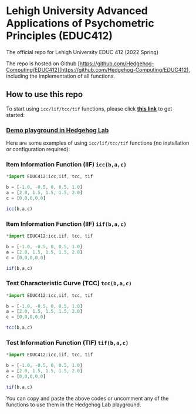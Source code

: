 # Lehigh University Advanced Applications of Psychometric Principles (EDUC412)

The official repo for Lehigh University EDUC 412 (2022 Spring)

The repo is hosted on Github [https://github.com/Hedgehog-Computing/EDUC412](https://github.com/Hedgehog-Computing/EDUC412), including the implementation of all functions.

## How to use this repo

To start using `icc/lif/tcc/tif` functions, please click [**this link**](https://hhlab.dev/?code=*import%20EDUC412%3Aicc%2Ciif%2C%20tcc%2C%20tif%0A%0Ab%20%3D%20%5B-1.0%2C%20-0.5%2C%200%2C%200.5%2C%201.0%5D%0Aa%20%3D%20%5B2.0%2C%201.5%2C%201.5%2C%201.5%2C%202.0%5D%0Ac%20%3D%20%5B0%2C0%2C0%2C0%2C0%5D%0A%0A%2F%2F%20Uncomment%20any%20of%20the%20following%20functions%20to%20use%0A%2F%2F%20Click%20%22Run%22%20button%20for%20execution%0A%0Aicc(b%2Ca%2Cc)%0A%2F%2Fiif(b%2Ca%2Cc)%0A%2F%2Ftcc(b%2Ca%2Cc)%0A%2F%2Ftif(b%2Ca%2Cc)&auto_run=true) to get started:


### [**Demo playground in Hedgehog Lab**](https://hhlab.dev/?code=*import%20EDUC412%3Aicc%2Ciif%2C%20tcc%2C%20tif%0A%0Ab%20%3D%20%5B-1.0%2C%20-0.5%2C%200%2C%200.5%2C%201.0%5D%0Aa%20%3D%20%5B2.0%2C%201.5%2C%201.5%2C%201.5%2C%202.0%5D%0Ac%20%3D%20%5B0%2C0%2C0%2C0%2C0%5D%0A%0A%2F%2F%20Uncomment%20any%20of%20the%20following%20functions%20to%20use%0A%2F%2F%20Click%20%22Run%22%20button%20for%20execution%0A%0Aicc(b%2Ca%2Cc)%0A%2F%2Fiif(b%2Ca%2Cc)%0A%2F%2Ftcc(b%2Ca%2Cc)%0A%2F%2Ftif(b%2Ca%2Cc)&auto_run=true)

Here are some examples of using `icc/lif/tcc/tif` functions (no installation or configuration required):

### Item Information Function (IIF) `icc(b,a,c)`

```js
*import EDUC412:icc,iif, tcc, tif

b = [-1.0, -0.5, 0, 0.5, 1.0]
a = [2.0, 1.5, 1.5, 1.5, 2.0]
c = [0,0,0,0,0]

icc(b,a,c)
```

### Item Information Function (IIF) `iif(b,a,c)`

```js
*import EDUC412:icc,iif, tcc, tif

b = [-1.0, -0.5, 0, 0.5, 1.0]
a = [2.0, 1.5, 1.5, 1.5, 2.0]
c = [0,0,0,0,0]

iif(b,a,c)
```

### Test Characteristic Curve (TCC) `tcc(b,a,c)`

```js
*import EDUC412:icc,iif, tcc, tif

b = [-1.0, -0.5, 0, 0.5, 1.0]
a = [2.0, 1.5, 1.5, 1.5, 2.0]
c = [0,0,0,0,0]

tcc(b,a,c)
```

### Test Information Function (TIF) ```tif(b,a,c)```

```js
*import EDUC412:icc,iif, tcc, tif

b = [-1.0, -0.5, 0, 0.5, 1.0]
a = [2.0, 1.5, 1.5, 1.5, 2.0]
c = [0,0,0,0,0]

tif(b,a,c)
```

You can copy and paste the above codes or uncomment any of the functions to use them in the Hedgehog Lab playground.